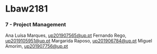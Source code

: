 # Lbaw2181

### 7 - Project Management

Ana Luísa Marques, up201907565@up.pt
Fernando Rego, up2019105951@up.pt
Margarida Raposo, up201906784@up.pt
Miguel Amorim, up201907756@up.pt
